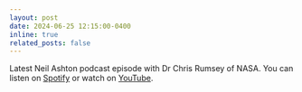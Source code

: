 ```yaml
---
layout: post
date: 2024-06-25 12:15:00-0400
inline: true
related_posts: false
---
```


Latest Neil Ashton podcast episode with Dr Chris Rumsey of NASA. You can listen on [Spotify](https://open.spotify.com/episode/4HZ6fPZRDUiXapN71XwPS0?si=bee39cb822794400) or watch on [YouTube](https://www.youtube.com/watch?v=RsGdzzQOGvM). 
